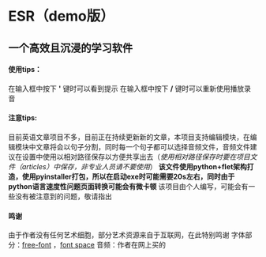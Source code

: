 # ESR（demo版）
## 一个高效且沉浸的学习软件
#### 使用tips：
在输入框中按下 **'** 键时可以看到提示
在输入框中按下 **/** 键时可以重新使用播放录音
#### 注意tips:
目前英语文章项目不多，目前正在持续更新新的文章，本项目支持编辑模块，在编辑模块中文章将会以句子分割，同时每一个句子都可以选择音频文件，音频文件建议在设置中使用以相对路径保存以方便共享出去（*使用相对路径保存时要在项目文件（articles）中保存，非专业人员请不要使用*）
**该文件使用python+flet架构打造，使用pyinstaller打包，所以在启动exe时可能需要20s左右，同时由于python语言速度性问题页面转换可能会有微卡顿**
该项目由个人编写，可能会有一些没有被注意到的问题，敬请指出
#### 鸣谢
由于作者没有任何艺术细胞，部分艺术资源来自于互联网，在此特别鸣谢
字体部分：[free-font](https://github.com/wordshub/free-font) ，[font space](https://www.fontspace.com/category/ttf)
音频：作者在网上买的
